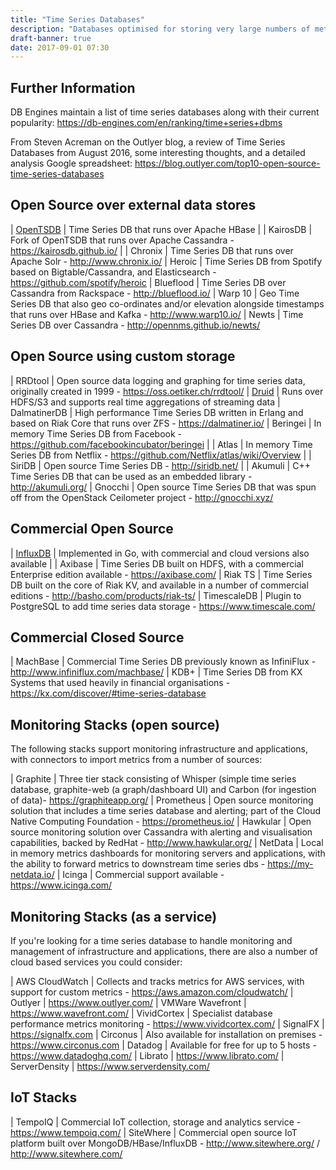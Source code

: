 ```yaml
---
title: "Time Series Databases"
description: "Databases optimised for storing very large numbers of metrics and allowing these to be aggregated and analysed.  Metrics are usually organised by measurements or metric names and one or more tags (e.g. to represent a server or instance).  Many implement their own data storage layers, however many also run over external databases, typically NoSQL wide data stores.  Use cases traditionally focus on monitoring infrastructure and applications or more recently IoT use cases, but analytics over any timestamped data is fair game."
draft-banner: true
date: 2017-09-01 07:30
---
```

## Further Information

DB Engines maintain a list of time series databases along with their current popularity: <https://db-engines.com/en/ranking/time+series+dbms>

From Steven Acreman on the Outlyer blog, a review of Time Series Databases from August 2016, some interesting thoughts, and a detailed analysis Google spreadsheet: <https://blog.outlyer.com/top10-open-source-time-series-databases>

## Open Source over external data stores

| [OpenTSDB](/technologies/opentsdb/) | Time Series DB that runs over Apache HBase |
| KairosDB | Fork of OpenTSDB that runs over Apache Cassandra - <https://kairosdb.github.io/> |
| Chronix | Time Series DB that runs over Apache Solr - <http://www.chronix.io/>
| Heroic | Time Series DB from Spotify based on Bigtable/Cassandra, and Elasticsearch - <https://github.com/spotify/heroic>
| Blueflood | Time Series DB over Cassandra from Rackspace - <http://blueflood.io/>
| Warp 10 | Geo Time Series DB that also geo co-ordinates and/or elevation alongside timestamps that runs over HBase and Kafka - <http://www.warp10.io/>
| Newts | Time Series DB over Cassandra - <http://opennms.github.io/newts/>

## Open Source using custom storage

| RRDtool | Open source data logging and graphing for time series data, originally created in 1999 - <https://oss.oetiker.ch/rrdtool/>
| [Druid](/technologies/druid) | Runs over HDFS/S3 and supports real time aggregations of streaming data
| DalmatinerDB | High performance Time Series DB written in Erlang and based on Riak Core that runs over ZFS - <https://dalmatiner.io/>
| Beringei | In memory Time Series DB from Facebook - <https://github.com/facebookincubator/beringei> |
| Atlas | In memory Time Series DB from Netflix - <https://github.com/Netflix/atlas/wiki/Overview> |
| SiriDB | Open source Time Series DB - <http://siridb.net/> |
| Akumuli | C++ Time Series DB that can be used as an embedded library - <http://akumuli.org/>
| Gnocchi | Open source Time Series DB that was spun off from the OpenStack Ceilometer project - <http://gnocchi.xyz/>

## Commercial Open Source

| [InfluxDB](/technologies/influxdb/) | Implemented in Go, with commercial and cloud versions also available |
| Axibase | Time Series DB built on HDFS, with a commercial Enterprise edition available - <https://axibase.com/>
| Riak TS | Time Series DB built on the core of Riak KV, and available in a number of commercial editions   - <http://basho.com/products/riak-ts/>
| TimescaleDB | Plugin to PostgreSQL to add time series data storage - <https://www.timescale.com/>

## Commercial Closed Source

| MachBase | Commercial Time Series DB previously known as InfiniFlux - <http://www.infiniflux.com/machbase/>
| KDB+ | Time Series DB from KX Systems that used heavily in financial organisations - <https://kx.com/discover/#time-series-database>

## Monitoring Stacks (open source)

The following stacks support monitoring infrastructure and applications, with connectors to import metrics from a number of sources:

| Graphite | Three tier stack consisting of Whisper (simple time series database, graphite-web (a graph/dashboard UI) and Carbon (for ingestion of data)- <https://graphiteapp.org/>
| Prometheus | Open source monitoring solution that includes a time series database and alerting; part of the Cloud Native Computing Foundation - <https://prometheus.io/>
| Hawkular | Open source monitoring solution over Cassandra with alerting and visualisation capabilities, backed by RedHat - <http://www.hawkular.org/>
| NetData | Local in memory metrics dashboards for monitoring servers and applications, with the ability to forward metrics to downstream time series dbs - <https://my-netdata.io/>
| Icinga | Commercial support available - <https://www.icinga.com/>

## Monitoring Stacks (as a service)

If you're looking for a time series database to handle monitoring and management of infrastructure and applications, there are also a number of cloud based services you could consider:

| AWS CloudWatch | Collects and tracks metrics for AWS services, with support for custom metrics - <https://aws.amazon.com/cloudwatch/>
| Outlyer | <https://www.outlyer.com/>
| VMWare Wavefront | <https://www.wavefront.com/>
| VividCortex | Specialist database performance metrics monitoring - <https://www.vividcortex.com/>
| SignalFX | <https://signalfx.com>
| Circonus | Also available for installation on premises - <https://www.circonus.com>
| Datadog | Available for free for up to 5 hosts - <https://www.datadoghq.com/>
| Librato | <https://www.librato.com/>
| ServerDensity | <https://www.serverdensity.com/>

## IoT Stacks

| TempoIQ | Commercial IoT collection, storage and analytics service - <https://www.tempoiq.com/>
| SiteWhere | Commercial open source IoT platform built over MongoDB/HBase/InfluxDB - <http://www.sitewhere.org/> / <http://www.sitewhere.com/>